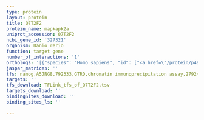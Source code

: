 ```yaml
---
type: protein
layout: protein
title: Q7T2F2
protein_name: mapkapk2a
uniprot_accession: Q7T2F2
ncbi_gene_id: '327321'
organism: Danio rerio
function: target gene
number_of_interactions: '1'
orthologs: '[{"species": "Homo sapiens", "id": ["<a href=\"/protein/p49137\">P49137</a>"]}, {"species": "Mus musculus", "id": ["<a href=\"/protein/p49138\">P49138</a>"]}, {"species": "Rattus norvegicus", "id": ["<a href=\"/protein/f1m9c0\">F1M9C0</a>"]}, {"species": "Drosophila melanogaster", "id": ["<a href=\"/protein/p49071\">P49071</a>"]}, {"species": "Caenorhabditis elegans", "id": ["<a href=\"/protein/q965g5\">Q965G5</a>"]}]'
jaspar_matrices: ''
tfs: nanog,A5JNG8,792333,GTRD,chromatin immunoprecipitation assay,27924024%5Buid%5D,No
targets: ''
tfs_download: TFLink_tfs_of_Q7T2F2.tsv
targets_download: ''
bindingSites_download: ''
binding_sites_ls: ''

---
```

